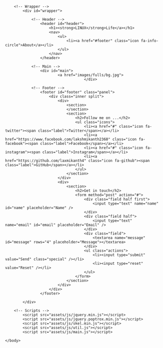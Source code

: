 <html>
	<head>
		<title>Laxmikanth Reddy</title>
		<meta charset="utf-8" />
		<meta name="viewport" content="width=device-width, initial-scale=1, user-scalable=no" />
		<!--[if lte IE 8]><script src="assets/js/ie/html5shiv.js"></script><![endif]-->
		<link rel="stylesheet" href="assets/css/main.css" />
		<!--[if lte IE 9]><link rel="stylesheet" href="assets/css/ie9.css" /><![endif]-->
		<!--[if lte IE 8]><link rel="stylesheet" href="assets/css/ie8.css" /><![endif]-->
	</head>
	<body>

		<!-- Wrapper -->
			<div id="wrapper">

				<!-- Header -->
					<header id="header">
						<h1><strong>LINUX</strong>Life</a></h1>
						<nav>
							<ul>
								<li><a href="#footer" class="icon fa-info-circle">About</a></li>
							</ul>
						</nav>
					</header>

				<!-- Main -->
					<div id="main">
					        <a href="images/fulls/bg.jpg">
                                        </div>

				<!-- Footer -->
					<footer id="footer" class="panel">
						<div class="inner split">
							<div>
								<section>
								</section>
								<section>
									<h2>Follow me on ...</h2>
									<ul class="icons">
										<li><a href="#" class="icon fa-twitter"><span class="label">Twitter</span></a></li>
										<li><a href="https://www.facebook.com/lakshmikanth2360" class="icon fa-facebook"><span class="label">Facebook</span></a></li>
										<li><a href="#" class="icon fa-instagram"><span class="label">Instagram</span></a></li>
										<li><a href="https://github.com/laxmikanth4" class="icon fa-github"><span class="label">GitHub</span></a></li>
									</ul>
								</section>
							</div>
							<div>
								<section>
									<h2>Get in touch</h2>
									<form method="post" action="#">
										<div class="field half first">
											<input type="text" name="name" id="name" placeholder="Name" />
										</div>
										<div class="field half">
											<input type="text" name="email" id="email" placeholder="Email" />
										</div>
										<div class="field">
											<textarea name="message" id="message" rows="4" placeholder="Message"></textarea>
										</div>
										<ul class="actions">
											<li><input type="submit" value="Send" class="special" /></li>
											<li><input type="reset" value="Reset" /></li>
										</ul>
									</form>
								</section>
							</div>
						</div>
					</footer>

			</div>

		<!-- Scripts -->
			<script src="assets/js/jquery.min.js"></script>
			<script src="assets/js/jquery.poptrox.min.js"></script>
			<script src="assets/js/skel.min.js"></script>
			<script src="assets/js/util.js"></script>
			<script src="assets/js/main.js"></script>

	</body>
</html>
